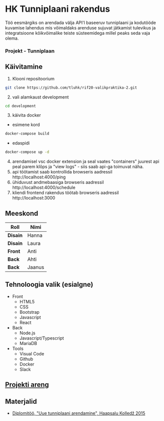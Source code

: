 # HK Tunniplaani rakendus

Töö eesmärgiks on arendada välja API'l baseeruv tunniplaani ja kodutööde kuvamise lahendus mis võimaldaks arenduse sujuvat jätkamist tulevikus ja integratsioone kõikvõimalike teiste süsteemidega millel peaks seda vaja olema.

### Projekt - Tunniplaan

## Käivitamine

1. Klooni repositoorium 
```bash
git clone https://github.com/tluhk/rif20-valikpraktika-2.git
```
2. vali alamkaust development 
```bash
cd development
```
3. käivita docker
- esimene kord 
```bash
docker-compose build
```
- edaspidi 
```bash
docker-compose up -d
```
4. arendamisel vsc docker extension ja seal vaates "containers" juurest api peal parem klõps ja "view logs" - siis saab api-ga toimuvat näha.
5. api töötamist saab kontrollida browseris aadressil http://localhost:4000/ping
6. ühiduvust andmebaasiga browseris aadressil http://localhost:4000/schedule
7. kliendi frontend rakendus töötab browseris aadressil http://localhost:3000

## Meeskond

| **Roll**   | **Nimi** |
| ---------- | -------- |
| **Disain** | Hanna    |
| **Disain** | Laura    |
| **Front**  | Anti     |
| **Back**   | Ahti     |
| **Back**   | Jaanus   |

## Tehnoloogia valik (esialgne)

- Front
  - HTML5
  - CSS
  - Bootstrap
  - Javascript
  - React
- Back
  - Node.js
  - Javascript/Typescript
  - MariaDB
- Tools
  - Visual Code
  - Github
  - Docker
  - Slack

## [Projekti areng](https://github.com/tluhk/rif20-valikpraktika-2/blob/master/project-docs/readme.md)


## Materjalid

- [Diplomitöö, "Uue tunniplaani arendamine", Haapsalu Kolledž 2015](https://www.etera.ee/zoom/4375/view?page=1&p=separate&search=&view=0,0,2480,3509)
